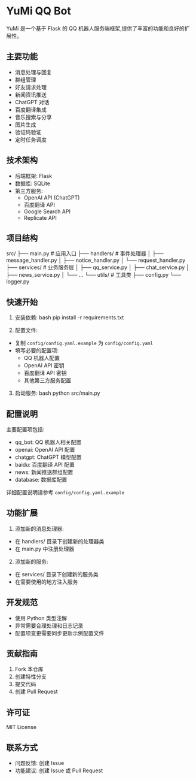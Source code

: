 # YuMi QQ Bot

YuMi 是一个基于 Flask 的 QQ 机器人服务端框架,提供了丰富的功能和良好的扩展性。

## 主要功能

- 消息处理与回复
- 群组管理
- 好友请求处理 
- 新闻资讯推送
- ChatGPT 对话
- 百度翻译集成
- 音乐搜索与分享
- 图片生成
- 验证码验证
- 定时任务调度

## 技术架构

- 后端框架: Flask
- 数据库: SQLite
- 第三方服务:
  - OpenAI API (ChatGPT)
  - 百度翻译 API
  - Google Search API
  - Replicate API

## 项目结构

src/
├── main.py # 应用入口
├── handlers/ # 事件处理器
│ ├── message_handler.py
│ ├── notice_handler.py
│ └── request_handler.py
├── services/ # 业务服务层
│ ├── qq_service.py
│ ├── chat_service.py
│ ├── news_service.py
│ └── ...
└── utils/ # 工具类
├── config.py
└── logger.py


## 快速开始

1. 安装依赖:
bash
pip install -r requirements.txt

2. 配置文件:
- 复制 `config/config.yaml.example` 为 `config/config.yaml`
- 填写必要的配置项:
  - QQ 机器人配置
  - OpenAI API 密钥
  - 百度翻译 API 密钥
  - 其他第三方服务配置

3. 启动服务:
bash
python src/main.py


## 配置说明

主要配置项包括:

- qq_bot: QQ 机器人相关配置
- openai: OpenAI API 配置
- chatgpt: ChatGPT 模型配置
- baidu: 百度翻译 API 配置
- news: 新闻推送群组配置
- database: 数据库配置

详细配置说明请参考 `config/config.yaml.example`

## 功能扩展

1. 添加新的消息处理器:
- 在 handlers/ 目录下创建新的处理器类
- 在 main.py 中注册处理器

2. 添加新的服务:
- 在 services/ 目录下创建新的服务类
- 在需要使用的地方注入服务

## 开发规范

- 使用 Python 类型注解
- 异常需要合理处理和日志记录
- 配置项变更需要同步更新示例配置文件

## 贡献指南

1. Fork 本仓库
2. 创建特性分支
3. 提交代码
4. 创建 Pull Request

## 许可证

MIT License

## 联系方式

- 问题反馈: 创建 Issue
- 功能建议: 创建 Issue 或 Pull Request